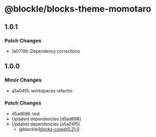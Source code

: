 # @blockle/blocks-theme-momotaro

## 1.0.1

### Patch Changes

- 1a0719b: Dependency corrections

## 1.0.0

### Minor Changes

- a5a04f5: workspaces refactor

### Patch Changes

- d5ad698: test
- Updated dependencies [d5ad698]
- Updated dependencies [a5a04f5]
  - @blockle/blocks-core@0.21.0
